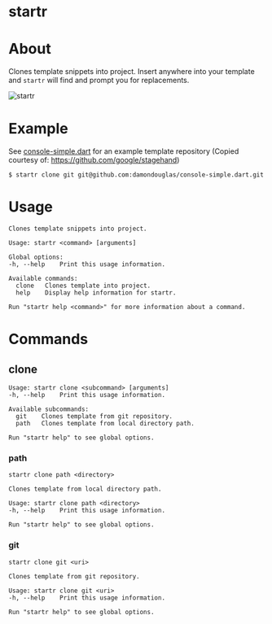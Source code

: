 # startr

# About

Clones template snippets into project.  Insert __<variable>__ anywhere into your template and `startr` will find and prompt you for replacements.

![startr](https://cloud.githubusercontent.com/assets/762456/14730897/e4db6220-07ff-11e6-8ab1-33812db58315.gif)

# Example

See [console-simple.dart](https://github.com/damondouglas/console-simple.dart) for an example template repository (Copied courtesy of: https://github.com/google/stagehand)

`$ startr clone git git@github.com:damondouglas/console-simple.dart.git`

# Usage

```
Clones template snippets into project.

Usage: startr <command> [arguments]

Global options:
-h, --help    Print this usage information.

Available commands:
  clone   Clones template into project.
  help    Display help information for startr.

Run "startr help <command>" for more information about a command.
```

# Commands

## clone

```
Usage: startr clone <subcommand> [arguments]
-h, --help    Print this usage information.

Available subcommands:
  git    Clones template from git repository.
  path   Clones template from local directory path.

Run "startr help" to see global options.
```

### path

```
startr clone path <directory>

Clones template from local directory path.

Usage: startr clone path <directory>
-h, --help    Print this usage information.

Run "startr help" to see global options.
```
### git

```
startr clone git <uri>

Clones template from git repository.

Usage: startr clone git <uri>
-h, --help    Print this usage information.

Run "startr help" to see global options.
```
